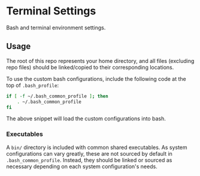 # Terminal Settings

Bash and terminal environment settings.

## Usage

The root of this repo represents your home directory, and all files (excluding
repo files) should be linked/copied to their corresponding locations.

To use the custom bash configurations, include the following code at the top of
`.bash_profile`:

```bash
if [ -f ~/.bash_common_profile ]; then
    . ~/.bash_common_profile
fi
```

The above snippet will load the custom configurations into bash.

### Executables

A `bin/` directory is included with common shared executables. As system
configurations can vary greatly, these are not sourced by default in
`.bash_common_profile`. Instead, they should be linked or sourced as necessary
depending on each system configuration's needs.
